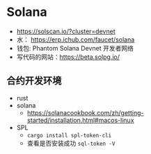# Solana

- https://solscan.io/?cluster=devnet
- 水： https://erp.ichub.com/faucet/solana
- 钱包: Phantom Solana Devnet 开发者网络
- 写代码的网站：https://beta.solpg.io/

## 合约开发环境

- rust
- solana
  - https://solanacookbook.com/zh/getting-started/installation.html#macos-linux
- SPL
  - `cargo install spl-token-cli`
  - 查看是否安装成功 `sql-token -V`
